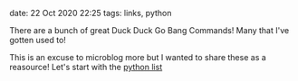 date: 22 Oct 2020 22:25
tags: links, python

There are a bunch of great Duck Duck Go Bang Commands! Many that I've gotten used to!

This is an excuse to microblog more but I wanted to share these as a reasource! Let's start with the [python list](https://duckduckgo.com/bang?c=Tech&sc=Languages+(Python))

